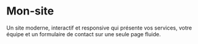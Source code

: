 # Mon-site
Un site moderne, interactif et responsive qui présente vos services, votre équipe et un formulaire de contact sur une seule page fluide.
